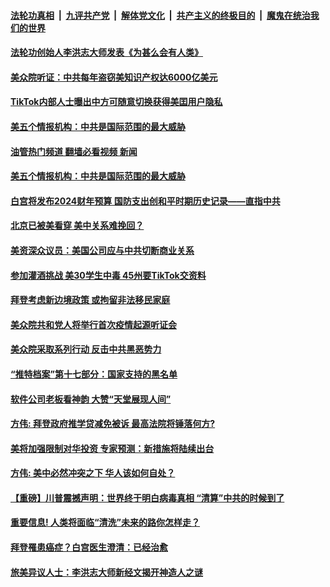 ####  [法轮功真相](../../../../basic/blob/master/README.md?t=03091612) &nbsp;|&nbsp; [九评共产党](../../../../9ping.md/blob/master/README.md?t=03091612) &nbsp;|&nbsp; [解体党文化](../../../../jtdwh.md/blob/master/README.md?t=03091612)  &nbsp;|&nbsp; [共产主义的终极目的](../../../../gczydzjmd.md/blob/master/README.md?t=03091612) &nbsp;|&nbsp; [魔鬼在统治我们的世界](../../../../mgztzwmdsj.md/blob/master/README.md?t=03091612) 

#### [法轮功创始人李洪志大师发表《为甚么会有人类》](../pages/soh6/689991.md?t=03091612) 
#### [美众院听证：中共每年盗窃美知识产权达6000亿美元](../pages/soh6/702680.md?t=03091612) 
#### [TikTok内部人士曝出中方可随意切换获得美囯用户隐私](../pages/soh6/702614.md?t=03091612) 
#### [美五个情报机构：中共是国际范围的最大威胁](../pages/soh6/702620.md?t=03091612) 
#### [油管热门频道 翻墙必看视频 新闻](http://129.146.143.75:81/youtube.html?03091612)
#### [美五个情报机构：中共是国际范围的最大威胁](../pages/soh6/702620.md?t=03091612) 
#### [白宫将发布2024财年预算 国防支出创和平时期历史记录——直指中共](../pages/soh6/702590.md?t=03091612) 
#### [北京已被美看穿 美中关系难挽回？](../pages/soh6/702605.md?t=03091612) 
#### [美资深众议员：美国公司应与中共切断商业关系](../pages/soh6/702341.md?t=03091612) 
#### [参加灌酒挑战 美30学生中毒 45州要TikTok交资料](../pages/soh6/702230.md?t=03091612) 
#### [拜登考虑新边境政策 或拘留非法移民家庭](../pages/soh6/702221.md?t=03091612) 
#### [美众院共和党人将举行首次疫情起源听证会](../pages/soh6/702218.md?t=03091612) 
#### [美众院采取系列行动 反击中共黑恶势力](../pages/soh6/702179.md?t=03091612) 
#### [“推特档案”第十七部分：国家支持的黑名单](../pages/soh6/702164.md?t=03091612) 
#### [软件公司老板看神韵 大赞“天堂展现人间”](../pages/soh6/702086.md?t=03091612) 
#### [方伟: 拜登政府推学贷减免被诉 最高法院将锤落何方?](../pages/soh6/701819.md?t=03091612) 
#### [美将加强限制对华投资 专家预测：新措施将陆续出台](../pages/soh6/701729.md?t=03091612) 
#### [方伟: 美中必然冲突之下 华人该如何自处？](../pages/soh6/701588.md?t=03091612) 
#### [【重磅】川普震撼声明：世界终于明白病毒真相 “清算”中共的时候到了](../pages/soh6/701387.md?t=03091612) 
#### [重要信息! 人类将面临“清洗”未来的路你怎样走？](../pages/soh6/701363.md?t=03091612) 
#### [拜登罹患癌症？白宫医生澄清：已经治愈](../pages/soh6/701384.md?t=03091612) 
#### [旅美异议人士：李洪志大师新经文揭开神造人之谜](../pages/soh6/701297.md?t=03091612) 
<img src='http://gfw-breaker.win/goodnews/indexes/soh6.md' width='0px' height='0px'/>

